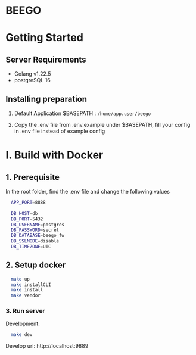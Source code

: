 # BEEGO

# Getting Started

## Server Requirements

- Golang v1.22.5
- postgreSQL 16

## Installing preparation

1. Default Application $BASEPATH : `/home/app.user/beego`

2. Copy the .env file from .env.example under $BASEPATH, fill your config in .env file instead of example config

# I. Build with Docker

## 1. Prerequisite

In the root folder, find the .env file and change the following values

```bash
  APP_PORT=8888
    
  DB_HOST=db
  DB_PORT=5432
  DB_USERNAME=postgres
  DB_PASSWORD=secret
  DB_DATABASE=beego_fw
  DB_SSLMODE=disable
  DB_TIMEZONE=UTC
```

## 2. Setup docker


```bash
  make up
  make installCLI
  make install
  make vendor
```

### 3. Run server

Development:
```bash
  make dev
```


Develop url: http://localhost:9889